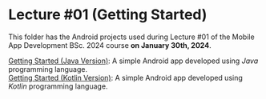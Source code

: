 # Lecture #01  (Getting Started)
This folder has the Android projects used during Lecture #01 of the Mobile App Development BSc. 2024 course **on January 30th, 2024**.

[Getting Started (Java Version)](01-1_GettingStarted-java): A simple Android app developed using *Java* programming language.<br />
[Getting Started (Kotlin Version)](01-2_GettingStarted-kotlin): A simple Android app developed using *Kotlin* programming language.
